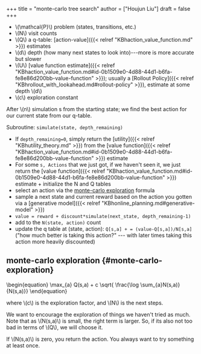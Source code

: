 +++
title = "monte-carlo tree search"
author = ["Houjun Liu"]
draft = false
+++

-   \\(\mathcal{P}\\) problem (states, transitions, etc.)
-   \\(N\\) visit counts
-   \\(Q\\) a q-table: [action-value]({{< relref "KBhaction_value_function.md" >}}) estimates
-   \\(d\\) depth (how many next states to look into)---more is more accurate but slower
-   \\(U\\) [value function estimate]({{< relref "KBhaction_value_function.md#id-0b1509e0-4d88-44d1-b6fa-fe8e86d200bb-value-function" >}}); usually a [Rollout Policy]({{< relref "KBhrollout_with_lookahead.md#rollout-policy" >}}), estimate at some depth \\(d\\)
-   \\(c\\) exploration constant

After \\(n\\) simulation s from the starting state; we find the best action for our current state from our q-table.

Subroutine: `simulate(state, depth_remaining)`

-   If `depth_remaining=0`, simply return the [utility]({{< relref "KBhutility_theory.md" >}}) from the [value function]({{< relref "KBhaction_value_function.md#id-0b1509e0-4d88-44d1-b6fa-fe8e86d200bb-value-function" >}}) estimate
-   For some `s, Actions` that we just got, if we haven't seen it, we just return the [value function]({{< relref "KBhaction_value_function.md#id-0b1509e0-4d88-44d1-b6fa-fe8e86d200bb-value-function" >}}) estimate + initialize the N and Q tables
-   select an action via the [monte-carlo exploration](#monte-carlo-exploration) formula
-   sample a next state and current reward based on the action you gotten via a [generative model]({{< relref "KBhonline_planning.md#generative-model" >}})
-   `value = reward + discount*simulate(next_state, depth_remaining-1)`
-   add to the `N(state, action)` count
-   update the q table at (state, action): `Q[s,a] + = (value-Q[s,a])/N[s,a]` ("how much better is taking this action?" --- with later times taking this action more heavily discounted)


## monte-carlo exploration {#monte-carlo-exploration}

\begin{equation}
\max\_{a} Q(s,a) + c \sqrt{ \frac{\log \sum\_{a}N(s,a)}{N(s,a)}}
\end{equation}

where \\(c\\) is the exploration factor, and \\(N\\) is the next steps.

We want to encourage the exploration of things we haven't tried as much. Note that as \\(N(s,a)\\) is small, the right term is larger. So, if its also not too bad in terms of \\(Q\\), we will choose it.

If \\(N(s,a)\\) is zero, you return the action. You always want to try something at least once.
